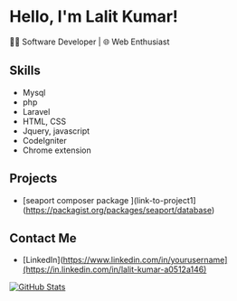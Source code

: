 # Hello, I'm Lalit Kumar!

👩‍💻 Software Developer | 🌐 Web Enthusiast 

## Skills
- Mysql
- php
- Laravel
- HTML, CSS
- Jquery, javascript
- CodeIgniter
- Chrome extension

## Projects
- [seaport composer package ](link-to-project1](https://packagist.org/packages/seaport/database)

## Contact Me
- [LinkedIn](https://www.linkedin.com/in/yourusername](https://in.linkedin.com/in/lalit-kumar-a0512a146)

[![GitHub Stats](https://github-readme-stats.vercel.app/api?username=lalit-aspl&show_icons=true)](https://github.com/lalit-aspl)
